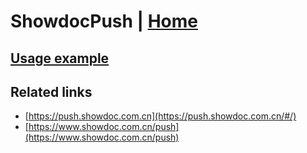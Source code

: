 # ShowdocPush | [Home](./../../)

## [Usage example](./../../tests/ShowdocPush/ClientTest.php)

## Related links

* [https://push.showdoc.com.cn](https://push.showdoc.com.cn/#/)
* [https://www.showdoc.com.cn/push](https://www.showdoc.com.cn/push)
